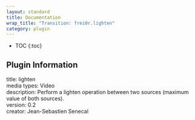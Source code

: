 ```yaml
---
layout: standard
title: Documentation
wrap_title: "Transition: frei0r.lighten"
category: plugin
---
```

* TOC
{:toc}

## Plugin Information

title: lighten  
media types:
Video  
description: Perform a lighten operation between two sources (maximum value of both sources).  
version: 0.2  
creator: Jean-Sebastien Senecal  
